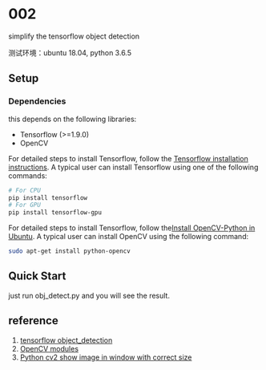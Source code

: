 # 002 

simplify the tensorflow object detection

测试环境：ubuntu 18.04, python 3.6.5

## Setup
### Dependencies
this depends on the following libraries:
* Tensorflow (>=1.9.0)
* OpenCV

For detailed steps to install Tensorflow, follow the [Tensorflow installation
instructions](https://www.tensorflow.org/install/). A typical user can install
Tensorflow using one of the following commands:

``` bash
# For CPU
pip install tensorflow
# For GPU
pip install tensorflow-gpu
```

For detailed steps to install Tensorflow, follow the[Install OpenCV-Python 
in Ubuntu](https://docs.opencv.org/4.0.0-beta/d2/de6/tutorial_py_setup_in_ubuntu.html). 
A typical user can install OpenCV using the following command:

```bash
sudo apt-get install python-opencv
```

## Quick Start
just run obj_detect.py and you will see the result.

## reference
1. [tensorflow object_detection](https://github.com/tensorflow/models/tree/master/research/object_detection)
2. [OpenCV modules](https://docs.opencv.org/3.4.3/)
3. [Python cv2 show image in window with correct size](https://gist.github.com/kefir-/03cea3e3b17b7a74a7cdcf57a2159a79)
